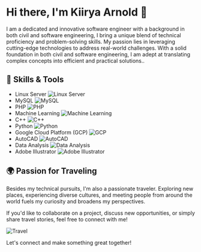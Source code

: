 # Hi there, I'm Kiirya Arnold 👋
I am a dedicated and innovative software engineer with a background in both civil and software engineering, I bring a unique blend of technical 
proficiency and problem-solving skills. My passion lies in leveraging cutting-edge technologies to address real-world challenges. With a 
solid foundation in both civil and software engineering, I am adept at translating complex concepts into efficient and practical solutions..

## 🔧 Skills & Tools
- Linux Server ![Linux Server](https://img.shields.io/badge/-Linux_Server-333?style=flat-square&logo=Linux&logoColor=white)
- MySQL ![MySQL](https://img.shields.io/badge/-MySQL-4479A1?style=flat-square&logo=MySQL&logoColor=white)
- PHP ![PHP](https://img.shields.io/badge/-PHP-777BB4?style=flat-square&logo=PHP&logoColor=white)
- Machine Learning ![Machine Learning](https://img.shields.io/badge/-Machine_Learning-FF6F00?style=flat-square&logo=TensorFlow&logoColor=white)
- C++ ![C++](https://img.shields.io/badge/-C++-00599C?style=flat-square&logo=C%2B%2B&logoColor=white)
- Python ![Python](https://img.shields.io/badge/-Python-3776AB?style=flat-square&logo=Python&logoColor=white)
- Google Cloud Platform (GCP) ![GCP](https://img.shields.io/badge/-Google_Cloud_Platform-4285F4?style=flat-square&logo=Google%20Cloud&logoColor=white)
- AutoCAD ![AutoCAD](https://img.shields.io/badge/-AutoCAD-CA472D?style=flat-square&logo=AutoCAD&logoColor=white)
- Data Analysis ![Data Analysis](https://img.shields.io/badge/-Data_Analysis-2C2D72?style=flat-square&logo=Python&logoColor=white)
- Adobe Illustrator ![Adobe Illustrator](https://img.shields.io/badge/-Adobe_Illustrator-FF9A00?style=flat-square&logo=Adobe%20Illustrator&logoColor=white)

## 🌍 Passion for Traveling
Besides my technical pursuits, I'm also a passionate traveler. Exploring new places, experiencing diverse cultures, and meeting people from around the world fuels my curiosity and broadens my perspectives.

If you'd like to collaborate on a project, discuss new opportunities, or simply share travel stories, feel free to connect with me!

![Travel](https://img.shields.io/badge/-Travel-34B6E5?style=flat-square&logo=Travelocity&logoColor=white)

Let's connect and make something great together!

